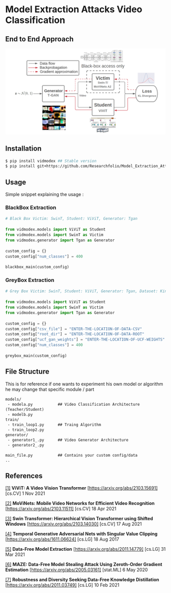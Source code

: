 # Model Extraction Attacks Video Classification

## End to End Approach

![](media/end_to_end.png)

## Installation

```bash
$ pip install vidmodex ## Stable version
$ pip install git+https://github.com/Researchfolio/Model_Extraction_Attack_Video_Classification ## Latest development
```

## Usage
Simple snippet explaining the usage :

### BlackBox Extraction
```python
# Black Box Victim: SwinT, Student: ViViT, Generator: Tgan

from vidmodex.models import ViViT as Student
from vidmodex.models import SwinT as Victim
from vidmodex.generator import Tgan as Generator

custom_config = {}
custom_config["num_classes"] = 400

blackbox_main(custom_config)
```
### GreyBox Extraction

```python
# Grey Box Victim: SwinT, Student: ViViT, Generator: Tgan, Dataset: Kinetics 400

from vidmodex.models import ViViT as Student
from vidmodex.models import SwinT as Victim
from vidmodex.generator import Tgan as Generator

custom_config = {}
custom_config["csv_file"] = "ENTER-THE-LOCATION-OF-DATA-CSV"
custom_config["root_dir"] = "ENTER-THE-LOCATION-OF-DATA-ROOT"
custom_config["ucf_gan_weights"] = "ENTER-THE-LOCATION-OF-UCF-WEIGHTS" or "state_normal81000.ckpt"
custom_config["num_classes"] = 400

greybox_main(custom_config)
```

## File Structure

This is for reference if one wants to experiment his own model or algorithm he may change that specific module / part

```
models/
 - modela.py           ## Video Classification Architecture (Teacher/Student)
 - modelb.py
train/
 - train_loop1.py      ## Traing Algorithm
 - train_loop2.py
generator/
 - generator1_.py      ## Video Generator Architecture
 - generator2_.py

main_file.py           ## Contains your custom config/data
..
```

## References

[[1]](#1) **ViViT: A Video Vision Transformer** [https://arxiv.org/abs/2103.15691] [cs.CV] 1 Nov 2021

[[2]](#2) **MoViNets: Mobile Video Networks for Efficient Video Recognition** [https://arxiv.org/abs/2103.11511] [cs.CV] 18 Apr 2021

[[3]](#3) **Swin Transformer: Hierarchical Vision Transformer using Shifted Windows** [https://arxiv.org/abs/2103.14030] [cs.CV] 17 Aug 2021

[[4]](#4) **Temporal Generative Adversarial Nets with Singular Value Clipping** [https://arxiv.org/abs/1611.06624] [cs.LG] 18 Aug 2017

[[5]](#5) **Data-Free Model Extraction** [https://arxiv.org/abs/2011.14779] [cs.LG] 31 Mar 2021

[[6]](#6) **MAZE: Data-Free Model Stealing Attack Using Zeroth-Order Gradient Estimation** [https://arxiv.org/abs/2005.03161] [stat.ML] 6 May 2020

[[7]](#7) **Robustness and Diversity Seeking Data-Free Knowledge Distillation** [https://arxiv.org/abs/2011.03749] [cs.LG] 10 Feb 2021 
